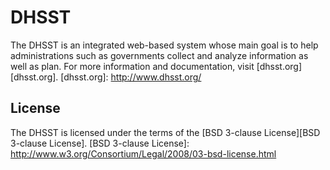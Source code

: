 DHSST
===

The DHSST is an integrated web-based system whose main goal is to help administrations such as
governments collect and analyze information as well as plan. For more information and documentation,
visit [dhsst.org][dhsst.org].
[dhsst.org]: http://www.dhsst.org/  


License
---

The DHSST is licensed under the terms of the [BSD 3-clause License][BSD 3-clause License].
[BSD 3-clause License]: http://www.w3.org/Consortium/Legal/2008/03-bsd-license.html